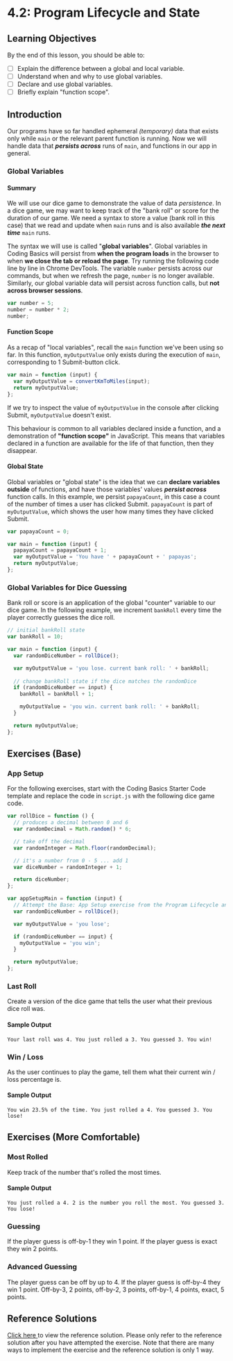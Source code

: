 # 4.2: Program Lifecycle and State

## Learning Objectives

By the end of this lesson, you should be able to:

* [ ] Explain the difference between a global and local variable.
* [ ] Understand when and why to use global variables.
* [ ] Declare and use global variables.
* [ ] Briefly explain "function scope".

## Introduction

Our programs have so far handled ephemeral _(temporary)_ data that exists only while `main` or the relevant parent function is running. Now we will handle data that _**persists across**_ runs of `main`, and functions in our app in general.

### Global Variables

#### Summary

We will use our dice game to demonstrate the value of data _persistence_. In a dice game, we may want to keep track of the "bank roll" or score for the duration of our game. We need a syntax to store a value (bank roll in this case) that we read and update when `main` runs and is also available _**the next time**_ `main` runs.

The syntax we will use is called "**global variables**". Global variables in Coding Basics will persist from **when the program loads** in the browser to when **we close the tab or reload the page**. Try running the following code line by line in Chrome DevTools. The variable `number` persists across our commands, but when we refresh the page, `number` is no longer available. Similarly, our global variable data will persist across function calls, but **not across browser sessions**.

```javascript
var number = 5;
number = number * 2;
number;
```

#### Function Scope

As a recap of "local variables", recall the `main` function we've been using so far. In this function, `myOutputValue` only exists during the execution of `main`, corresponding to 1 Submit-button click.

```javascript
var main = function (input) {
  var myOutputValue = convertKmToMiles(input);
  return myOutputValue;
};
```

If we try to inspect the value of `myOutputValue` in the console after clicking Submit, `myOutputValue` doesn't exist.

This behaviour is common to all variables declared inside a function, and a demonstration of **"function scope"** in JavaScript. This means that variables declared in a function are available for the life of that function, then they disappear.

#### Global State

Global variables or "global state" is the idea that we can **declare variables outside** of functions, and have those variables' values _**persist across**_ function calls. In this example, we persist `papayaCount`, in this case a count of the number of times a user has clicked Submit. `papayaCount` is part of `myOutputValue`, which shows the user how many times they have clicked Submit.

```javascript
var papayaCount = 0;

var main = function (input) {
  papayaCount = papayaCount + 1;
  var myOutputValue = 'You have ' + papayaCount + ' papayas';
  return myOutputValue;
};
```

### Global Variables for Dice Guessing

Bank roll or score is an application of the global "counter" variable to our dice game. In the following example, we increment `bankRoll` every time the player correctly guesses the dice roll.

```javascript
// initial bankRoll state
var bankRoll = 10;

var main = function (input) {
  var randomDiceNumber = rollDice();

  var myOutputValue = 'you lose. current bank roll: ' + bankRoll;
  
  // change bankRoll state if the dice matches the randomDice
  if (randomDiceNumber == input) {
    bankRoll = bankRoll + 1;

    myOutputValue = 'you win. current bank roll: ' + bankRoll;
  }

  return myOutputValue;
};
```

## Exercises (Base)

### **App Setup**

For the following exercises, start with the Coding Basics Starter Code template and replace the code in `script.js` with the following dice game code.

```javascript
var rollDice = function () {
  // produces a decimal between 0 and 6
  var randomDecimal = Math.random() * 6;

  // take off the decimal
  var randomInteger = Math.floor(randomDecimal);

  // it's a number from 0 - 5 ... add 1
  var diceNumber = randomInteger + 1;

  return diceNumber;
};

var appSetupMain = function (input) {
  // Attempt the Base: App Setup exercise from the Program Lifecycle and State module below with appSetupMain as the main function.
  var randomDiceNumber = rollDice();

  var myOutputValue = 'you lose';

  if (randomDiceNumber == input) {
    myOutputValue = 'you win';
  }

  return myOutputValue;
};
```

### **Last Roll**

Create a version of the dice game that tells the user what their previous dice roll was.

#### Sample Output

`Your last roll was 4. You just rolled a 3. You guessed 3. You win!`

### **Win / Loss**

As the user continues to play the game, tell them what their current win / loss percentage is.

#### Sample Output

`You win 23.5% of the time. You just rolled a 4. You guessed 3. You lose!`

## Exercises (More Comfortable)

### **Most Rolled**

Keep track of the number that's rolled the most times.

#### Sample Output

`You just rolled a 4. 2 is the number you roll the most. You guessed 3. You lose!`

### **Guessing**

If the player guess is off-by-1 they win 1 point. If the player guess is exact they win 2 points.

### **Advanced Guessing**

The player guess can be off by up to 4. If the player guess is off-by-4 they win 1 point. Off-by-3, 2 points, off-by-2, 3 points, off-by-1, 4 points, exact, 5 points.

## Reference Solutions

[Click here ](https://github.com/rocketacademy/basics-starter-code/blob/8.1-refSolns-moreComfortable/script.js)to view the reference solution. Please only refer to the reference solution after you have attempted the exercise. Note that there are many ways to implement the exercise and the reference solution is only 1 way.
